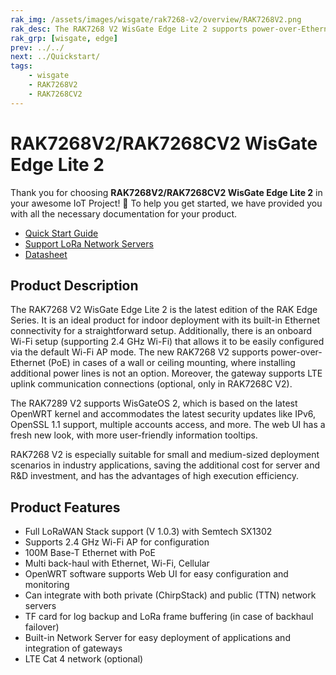 ```yaml
---
rak_img: /assets/images/wisgate/rak7268-v2/overview/RAK7268V2.png
rak_desc: The RAK7268 V2 WisGate Edge Lite 2 supports power-over-Ethernet (PoE) in cases of a wall or ceiling mounting, where installing additional power lines is not an option. It is an ideal product for indoor deployment with its built-in Ethernet connectivity for a straightforward setup.
rak_grp: [wisgate, edge]
prev: ../../
next: ../Quickstart/
tags:
    - wisgate
    - RAK7268V2
    - RAK7268CV2
---
```


# RAK7268V2/RAK7268CV2 WisGate Edge Lite 2

Thank you for choosing **RAK7268V2/RAK7268CV2 WisGate Edge Lite 2** in your awesome IoT Project! 🎉 To help you get started, we have provided you with all the necessary documentation for your product.

- [Quick Start Guide](../Quickstart/)
- [Support LoRa Network Servers](../Supported-LoRa-Network-Servers/)
- [Datasheet](../Datasheet/)


## Product Description

The RAK7268 V2 WisGate Edge Lite 2 is the latest edition of the RAK Edge Series. It is an ideal product for indoor deployment with its built-in Ethernet connectivity for a straightforward setup. Additionally, there is an onboard Wi-Fi setup (supporting 2.4&nbsp;GHz Wi-Fi) that allows it to be easily configured via the default Wi-Fi AP mode. The new RAK7268 V2 supports power-over-Ethernet (PoE) in cases of a wall or ceiling mounting, where installing additional power lines is not an option. Moreover, the gateway supports LTE uplink communication connections (optional, only in RAK7268C V2).

The RAK7289 V2 supports WisGateOS 2, which is based on the latest OpenWRT kernel and accommodates the latest security updates like IPv6, OpenSSL 1.1 support, multiple accounts access, and more. The web UI has a fresh new look, with more user-friendly information tooltips.

RAK7268 V2 is especially suitable for small and medium-sized deployment scenarios in industry applications, saving the additional cost for server and R&D investment, and has the advantages of high execution efficiency.

## Product Features

- Full LoRaWAN Stack support (V 1.0.3) with Semtech SX1302
- Supports 2.4&nbsp;GHz Wi-Fi AP for configuration
- 100M Base-T Ethernet with PoE
- Multi back-haul with Ethernet, Wi-Fi, Cellular
- OpenWRT software supports Web UI for easy configuration and monitoring
- Can integrate with both private (ChirpStack) and public (TTN) network servers
- TF card for log backup and LoRa frame buffering (in case of backhaul failover)
- Built-in Network Server for easy deployment of applications and integration of gateways
- LTE Cat 4 network (optional)


